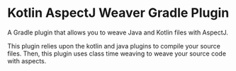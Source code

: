# Kotlin AspectJ Weaver Gradle Plugin

A Gradle plugin that allows you to weave Java and Kotlin files with AspectJ.

This plugin relies upon the kotlin and java plugins to compile your source files.
Then, this plugin uses class time weaving to weave your source code with aspects.

